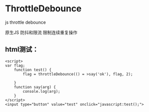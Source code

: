 # ThrottleDebounce
js throttle debounce 


原生JS 防抖和限流     限制连续重复操作

## html测试：
```
<script>
var flag;
    function test() {
        flag = throttleDebounce(() = >say('ok'), flag, 2);

    }
    function say(arg) {
        console.log(arg);
    }
</script>
<input type="button" value="test" onclick="javascript:test();">
```
